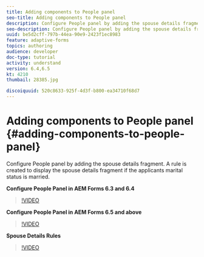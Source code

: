 ```yaml
---
title: Adding components to People panel
seo-title: Adding components to People panel
description: Configure People panel by adding the spouse details fragment. A rule is created to display the spouse details fragment if the applicants marital status is married.
seo-description: Configure People panel by adding the spouse details fragment. A rule is created to display the spouse details fragment if the applicants marital status is married.
uuid: be5d2cff-797b-44ea-90e9-2423f1ec8983
feature: adaptive-forms
topics: authoring
audience: developer
doc-type: tutorial
activity: understand
version: 6.4,6.5
kt: 4210
thumbail: 28385.jpg

discoiquuid: 520c8633-925f-4d3f-b800-ea34710f68d7
---
```


# Adding components to People panel {#adding-components-to-people-panel}

Configure People panel by adding the spouse details fragment. A rule is created to display the spouse details fragment if the applicants marital status is married.

**Configure People Panel in AEM Forms 6.3 and 6.4**

>[!VIDEO](https://video.tv.adobe.com/v/22193?quality=9&learn=on)

**Configure People Panel in AEM Forms 6.5 and above**

>[!VIDEO](https://video.tv.adobe.com/v/28385)

**Spouse Details Rules**

>[!VIDEO](https://video.tv.adobe.com/v/22195?quality=9&learn=on)





